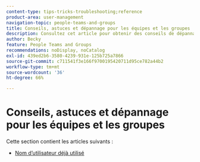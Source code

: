 ```yaml
---
content-type: tips-tricks-troubleshooting;reference
product-area: user-management
navigation-topic: people-teams-and-groups
title: Conseils, astuces et dépannage pour les équipes et les groupes
description: Consultez cet article pour obtenir des conseils de dépannage pour les équipes et les groupes.
author: Becky
feature: People Teams and Groups
recommendations: noDisplay, noCatalog
exl-id: 439ed2b6-3580-4239-931e-125b725a7866
source-git-commit: c711541f3e166f9700195420711d95ce782a44b2
workflow-type: tm+mt
source-wordcount: '36'
ht-degree: 66%

---
```


# Conseils, astuces et dépannage pour les équipes et les groupes

Cette section contient les articles suivants :

* [Nom d’utilisateur déjà utilisé](../../people-teams-and-groups/tips-tricks-and-troubleshooting/username-already-in-use.md)
